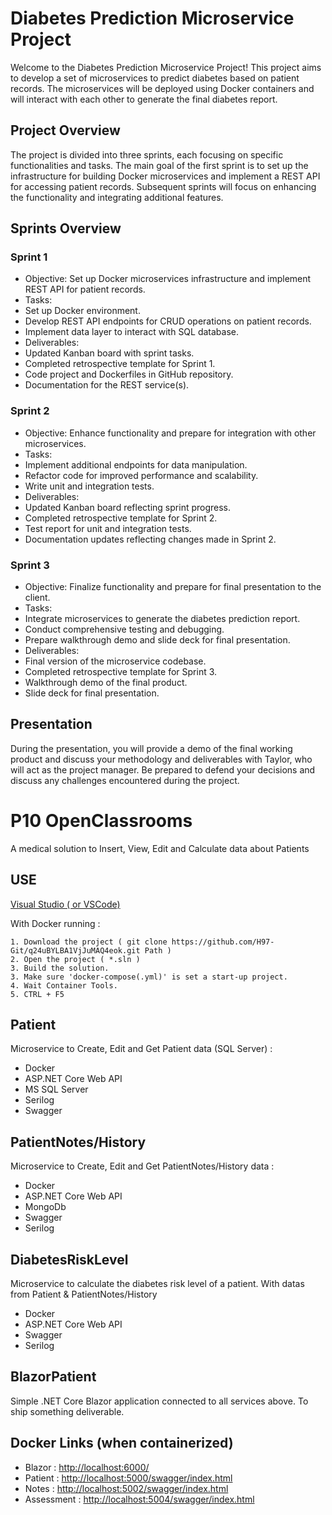 # Diabetes Prediction Microservice Project
Welcome to the Diabetes Prediction Microservice Project! This project aims to develop a set of microservices to predict diabetes based on patient records. The microservices will be deployed using Docker containers and will interact with each other to generate the final diabetes report.

## Project Overview
The project is divided into three sprints, each focusing on specific functionalities and tasks. The main goal of the first sprint is to set up the infrastructure for building Docker microservices and implement a REST API for accessing patient records. Subsequent sprints will focus on enhancing the functionality and integrating additional features.

## Sprints Overview
### Sprint 1
* Objective: Set up Docker microservices infrastructure and implement REST API for patient records.
* Tasks:
* Set up Docker environment.
* Develop REST API endpoints for CRUD operations on patient records.
* Implement data layer to interact with SQL database.
* Deliverables:
* Updated Kanban board with sprint tasks.
* Completed retrospective template for Sprint 1.
* Code project and Dockerfiles in GitHub repository.
* Documentation for the REST service(s).
### Sprint 2
* Objective: Enhance functionality and prepare for integration with other microservices.
* Tasks:
* Implement additional endpoints for data manipulation.
* Refactor code for improved performance and scalability.
* Write unit and integration tests.
* Deliverables:
* Updated Kanban board reflecting sprint progress.
* Completed retrospective template for Sprint 2.
* Test report for unit and integration tests.
* Documentation updates reflecting changes made in Sprint 2.
### Sprint 3
* Objective: Finalize functionality and prepare for final presentation to the client.
* Tasks:
* Integrate microservices to generate the diabetes prediction report.
* Conduct comprehensive testing and debugging.
* Prepare walkthrough demo and slide deck for final presentation.
* Deliverables:
* Final version of the microservice codebase.
* Completed retrospective template for Sprint 3.
* Walkthrough demo of the final product.
* Slide deck for final presentation.
## Presentation
During the presentation, you will provide a demo of the final working product and discuss your methodology and deliverables with Taylor, who will act as the project manager. Be prepared to defend your decisions and discuss any challenges encountered during the project.


# P10 OpenClassrooms
A medical solution to Insert, View, Edit and Calculate data about Patients

## USE
[Visual Studio ( or VSCode)](https://visualstudio.microsoft.com/)

With Docker running :
```
1. Download the project ( git clone https://github.com/H97-Git/q24uBYLBA1VjJuMAQ4eok.git Path )
2. Open the project ( *.sln )
3. Build the solution.
3. Make sure 'docker-compose(.yml)' is set a start-up project.
4. Wait Container Tools.
5. CTRL + F5
```
## Patient
Microservice to Create, Edit and Get Patient data (SQL Server) :
- Docker
- ASP.NET Core Web API
- MS SQL Server
- Serilog
- Swagger
## PatientNotes/History
Microservice to Create, Edit and Get PatientNotes/History data : 
- Docker
- ASP.NET Core Web API
- MongoDb
- Swagger
- Serilog
## DiabetesRiskLevel
Microservice to calculate the diabetes risk level of a patient. With datas from Patient & PatientNotes/History
- Docker
- ASP.NET Core Web API
- Swagger
- Serilog
## BlazorPatient
Simple .NET Core Blazor application connected to all services above.
To ship something deliverable.

## Docker Links (when containerized)
- Blazor : [http://localhost:6000/](http://localhost:6000/)
- Patient : [http://localhost:5000/swagger/index.html](http://localhost:5000/swagger/index.html)
- Notes : [http://localhost:5002/swagger/index.html](http://localhost:5002/swagger/index.html)
- Assessment : [http://localhost:5004/swagger/index.html](http://localhost:5004/swagger/index.html)
